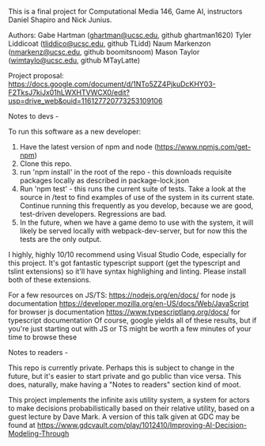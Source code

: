 This is a final project for Computational Media 146, Game AI, instructors Daniel Shapiro and Nick Junius.

Authors:
Gabe Hartman (ghartman@ucsc.edu, github ghartman1620)
Tyler Liddicoat (tliddico@ucsc.edu, github TLidd)
Naum Markenzon (nmarkenz@ucsc.edu, github boomitsnoom)
Mason Taylor (wimtaylo@ucsc.edu, github MTayLatte)

Project proposal: https://docs.google.com/document/d/1NTo5ZZ4PjkuDcKHY03-F2TksJ7kiJx01hLWXHTVWCX0/edit?usp=drive_web&ouid=116127720773253109106

Notes to devs -

To run this software as a new developer:
1. Have the latest version of npm and node (https://www.npmjs.com/get-npm)
2. Clone this repo.
3. run 'npm install' in the root of the repo - this downloads requisite packages locally as described in package-lock.json
4. Run 'npm test' - this runs the current suite of tests. Take a look at the source in /test to find examples of use of the system in its current state. Continue running this frequently as you develop, because we are good, test-driven developers. Regressions are bad.
5. In the future, when we have a game demo to use with the system, it will likely be served locally with webpack-dev-server, but for now this the tests are the only output.

I highly, highly 10/10 recommend using Visual Studio Code, especially for this project. It's got fantastic typescript support (get the typescript and tslint extensions) so it'll have syntax highlighing and linting. Please install both of these extensions.

For a few resources on JS/TS:
https://nodejs.org/en/docs/ for node js documentation
https://developer.mozilla.org/en-US/docs/Web/JavaScript for browser js documentation
https://www.typescriptlang.org/docs/ for typescript documentation
Of course, google yields all of these results, but if you're just starting out with JS or TS might be worth a few minutes of your time to browse these

Notes to readers - 

This repo is currently private. Perhaps this is subject to change in the future, but it's easier to start private and go public than vice versa. This does, naturally, make having a "Notes to readers" section kind of moot. 

This project implements the infinite axis utility system, a system for actors to make decisions probabilistically based on their relative utility, based on a guest lecture by Dave Mark. A version of this talk given at GDC may be found at https://www.gdcvault.com/play/1012410/Improving-AI-Decision-Modeling-Through
